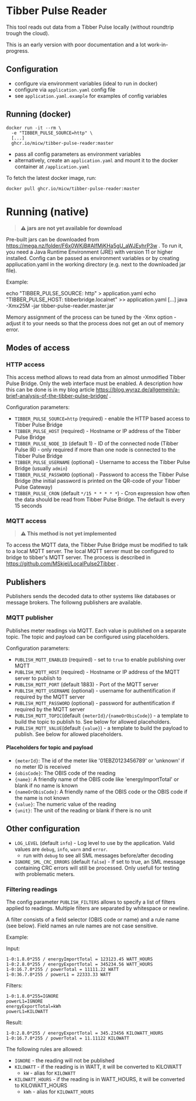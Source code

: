 # Tibber Pulse Reader

This tool reads out data from a Tibber Pulse locally (without roundtrip trough the cloud).

This is an early version with poor documentation and a lot work-in-progress.

## Configuration

* configure via environment variables (ideal to run in docker)
* configure via `application.yaml` config file
* see `application.yaml.example` for examples of config variables

## Running  (docker)

```
docker run -it --rm \
  -e "TIBBER_PULSE_SOURCE=http" \
  [...]
  ghcr.io/micw/tibber-pulse-reader:master

```

* pass all config parameters as environment variables
* alternatively, create an `application.yaml` and mount it to the docker container at `/application.yaml`


To fetch the latest docker image, run:

```
docker pull ghcr.io/micw/tibber-pulse-reader:master
```
  
# Running (native)

> **⚠ jars are not yet available for download**

Pre-built jars can be downloaded from https://mega.nz/folder/F6x0WKjB#AIfMjKHa5gU_aWJEyhrP3w . To run it, you need a Java Runtime Environment (JRE) with version 11 or higher installed. Config can be passed as environment variables or by creating appliucation.yaml in the working directory (e.g. next to the downloaded jar file).

Example:

echo "TIBBER_PULSE_SOURCE: http" > application.yaml
echo "TIBBER_PULSE_HOST: tibberbridge.localnet" >> application.yaml
[...]
java -Xmx25M -jar tibber-pulse-reader.master.jar 

Memory assignment of the process can be tuned by the -Xmx option - adjust it to your needs so that the process does not get an out of memory error.

## Modes of access

### HTTP access

This access method allows to read data from an almost unmodified Tibber Pulse Bridge. Only the web interface must be enabled. A description how this can be done is in my blog article https://blog.wyraz.de/allgemein/a-brief-analysis-of-the-tibber-pulse-bridge/ .

Configuration parameters:

* `TIBBER_PULSE_SOURCE=http` (required) - enable the HTTP based access to Tibber Pulse Bridge
* `TIBBER_PULSE_HOST` (required) - Hostname or IP address of the Tibber Pulse Bridge
* `TIBBER_PULSE_NODE_ID` (default 1) - ID of the connected node (Tibber Pulse IR) - only required if more than one node is connected to the Tibber Pulse Bridge
* `TIBBER_PULSE_USERNAME` (optional) - Username to access the Tibber Pulse Bridge (usually `admin`)
* `TIBBER_PULSE_PASSWORD` (optional) - Password to access the Tibber Pulse Bridge (the initial password is printed on the QR-code of your Tibber Pulse Gateway)
* `TIBBER_PULSE_CRON` (default `*/15 * * * * *`) - Cron expression how often the data should be read from Tibber Pulse Bridge. The default is every 15 seconds

### MQTT access

> **⚠ This method is not yet implemented**

To access the MQTT data, the Tibber Pulse Bridge must be modified to talk to a local MQTT server. The local MQTT server must be configured to bridge to tibber's MQTT server. The process is described in https://github.com/MSkjel/LocalPulse2Tibber .

## Publishers

Publishers sends the decoded data to other systems like databases or message brokers. The followng publishers are available.

### MQTT publisher

Publishes meter readings via MQTT. Each value is published on a separate topic. The topic and payload can be configured using placeholders.

Configuration parameters:

* `PUBLISH_MQTT_ENABLED` (required) - set to `true` to enable publishing over MQTT
* `PUBLISH_MQTT_HOST` (required) - Hostname or IP address of the MQTT server to publish to
* `PUBLISH_MQTT_PORT` (default 1883) - Port of the MQTT server
* `PUBLISH_MQTT_USERNAME` (optional) - username for authentification if required by the MQTT server
* `PUBLISH_MQTT_PASSWORD` (optional) - password for authentification if required by the MQTT server
* `PUBLISH_MQTT_TOPIC`(default `{meterId}/{nameOrObisCode}`) - a template to build the topic to publish to. See below for allowed placeholders.
* `PUBLISH_MQTT_VALUE`(default `{value}`) - a template to build the payload to publish. See below for allowed placeholders.

#### Placeholders for topic and payload

* `{meterId}`: The id of the meter like '01EBZ0123456789' or 'unknown' if no meter ID is received
* `{obisCode}`: The OBIS code of the reading
* `{name}`: A friendly name of the OBIS code like 'energyImportTotal' or blank if no name is known
* `{nameOrObisCode}`: A friendly name of the OBIS code or the OBIS code if the name is not known
* `{value}`: The numeric value of the reading
* `{unit}`: The unit of the reading or blank if there is no unit

## Other configuration

* `LOG_LEVEL` (default `info`) - Log level to use by the application. Valid values are `debug`, `info`, `warn` and `error`.
    * run with `debug` to see all SML messages before/after decoding
* `IGNORE_SML_CRC_ERRORS` (default `false`) - If set to true, an SML message containing CRC errors will still be processed. Only usefull for testing with problematic meters.

### Filtering readings

The config parameter `PUBLISH_FILTERS` allows to specify a list of filters applied to readings. Multiple filters are separated by whitespace or newline.

A filter consists of a field selector (OBIS code or name) and a rule name (see below). Field names an rule names are not case sensitive.

Example:

Input:
```
1-0:1.8.0*255 / energyImportTotal = 123123.45 WATT_HOURS
1-0:2.8.0*255 / energyExportTotal = 345234.56 WATT_HOURS
1-0:16.7.0*255 / powerTotal = 11111.22 WATT
1-0:36.7.0*255 / powerL1 = 22333.33 WATT
```

Filters:
```
1-0:1.8.0*255=IGNORE
powerL1=IGNORE
energyExportTotal=kWh
powerL1=KILOWATT
```

Result:
```
1-0:2.8.0*255 / energyExportTotal = 345.23456 KILOWATT_HOURS
1-0:16.7.0*255 / powerTotal = 11.11122 KILOWATT
```

The following rules are allowed:

* `IGNORE` - the reading will not be published
* `KILOWATT` - if the reading is in WATT, it will be converted to KILOWATT
    * `kW` - alias for `KILOWATT`
* `KILOWATT_HOURS` - if the reading is in WATT_HOURS, it will be converted to KILOWATT_HOURS
    * `kWh` - alias for `KILOWATT_HOURS`
